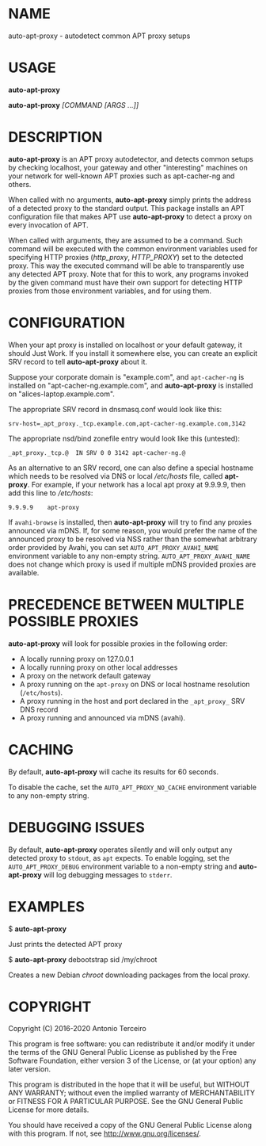 # NAME

auto-apt-proxy - autodetect common APT proxy setups

# USAGE

**auto-apt-proxy**

**auto-apt-proxy** *[COMMAND [ARGS ...]]*

# DESCRIPTION

**auto-apt-proxy** is an APT proxy autodetector, and detects common setups by
checking localhost, your gateway and other "interesting" machines on your
network for well-known APT proxies such as apt-cacher-ng and others.

When called with no arguments, **auto-apt-proxy** simply prints the address of
a detected proxy to the standard output. This package installs an APT
configuration file that makes APT use **auto-apt-proxy** to detect a proxy on
every invocation of APT.

When called with arguments, they are assumed to be a command. Such command will
be executed with the common environment variables used for specifying HTTP
proxies (*http_proxy*, *HTTP_PROXY*) set to the detected proxy. This way the
executed command will be able to transparently use any detected APT proxy. Note
that for this to work, any programs invoked by the given command must have
their own support for detecting HTTP proxies from those environment variables,
and for using them.

# CONFIGURATION

When your apt proxy is installed on localhost or your default gateway,
it should Just Work.  If you install it somewhere else, you can create
an explicit SRV record to tell **auto-apt-proxy** about it.

Suppose your corporate domain is "example.com", and
`apt-cacher-ng` is installed on "apt-cacher-ng.example.com", and
**auto-apt-proxy** is installed on "alices-laptop.example.com".

The appropriate SRV record in dnsmasq.conf would look like this:

    srv-host=_apt_proxy._tcp.example.com,apt-cacher-ng.example.com,3142

The appropriate nsd/bind zonefile entry would look like this (untested):

    _apt_proxy._tcp.@  IN SRV 0 0 3142 apt-cacher-ng.@

As an alternative to an SRV record, one can also define a special hostname
which needs to be resolved via DNS or local */etc/hosts* file, called
**apt-proxy**.  For example, if your network has a local apt proxy at 9.9.9.9,
then add this line to */etc/hosts*:

    9.9.9.9    apt-proxy

If `avahi-browse` is installed, then **auto-apt-proxy** will try to
find any proxies announced via mDNS. If, for some reason, you would prefer the
name of the announced proxy to be resolved via NSS rather than the somewhat
arbitrary order provided by Avahi, you can set `AUTO_APT_PROXY_AVAHI_NAME`
environment variable to any non-empty string. `AUTO_APT_PROXY_AVAHI_NAME` does
not change which proxy is used if multiple mDNS provided proxies are available.

# PRECEDENCE BETWEEN MULTIPLE POSSIBLE PROXIES

**auto-apt-proxy** will look for possible proxies in the following order:

- A locally running proxy on 127.0.0.1
- A locally running proxy on other local addresses
- A proxy on the network default gateway
- A proxy running on the `apt-proxy` on DNS or local hostname resolution
  (`/etc/hosts`).
- A proxy running in the host and port declared in the `_apt_proxy_` SRV DNS
  record
- A proxy running and announced via mDNS (avahi).

# CACHING

By default, **auto-apt-proxy** will cache its results for 60 seconds.

To disable the cache, set the `AUTO_APT_PROXY_NO_CACHE` environment variable to
any non-empty string.

# DEBUGGING ISSUES

By default, **auto-apt-proxy** operates silently and will only output any
detected proxy to `stdout`, as `apt` expects. To enable logging, set the
`AUTO_APT_PROXY_DEBUG` environment variable to a non-empty string and
**auto-apt-proxy** will log debugging messages to `stderr`.

# EXAMPLES

$ **auto-apt-proxy**

Just prints the detected APT proxy

$ **auto-apt-proxy** debootstrap sid /my/chroot

Creates a new Debian *chroot* downloading packages from the local proxy.

# COPYRIGHT

Copyright (C) 2016-2020 Antonio Terceiro

This program is free software: you can redistribute it and/or modify
it under the terms of the GNU General Public License as published by
the Free Software Foundation, either version 3 of the License, or
(at your option) any later version.

This program is distributed in the hope that it will be useful,
but WITHOUT ANY WARRANTY; without even the implied warranty of
MERCHANTABILITY or FITNESS FOR A PARTICULAR PURPOSE.  See the
GNU General Public License for more details.

You should have received a copy of the GNU General Public License
along with this program.  If not, see <http://www.gnu.org/licenses/>.
